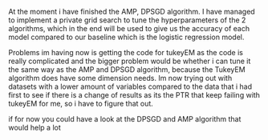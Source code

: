 At the moment i have finished the AMP, DPSGD algorithm. I have managed to implement a private grid search to tune the hyperparameters
of the 2 algorithms, which in the end will be used to give us the accuracy of each model compared to our baseline which is the logistic regression model.

Problems im having now is getting the code for tukeyEM as the code is really complicated and the bigger problem would be whether i can tune it the same way as the AMP and DPSGD algorithm, because the TukeyEM algorithm does have some dimension needs. Im now trying out with datasets with a lower amount of variables compared to the data that i had first to see if there is a change of results as its the PTR that keep failing with tukeyEM for me, so i have to figure that out.

if for now you could have a look at the DPSGD and AMP algorithm that would help a lot